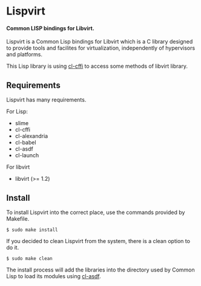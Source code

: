 Lispvirt
=============================
#### Common LISP bindings for Libvirt.

Lispvirt is a Common Lisp bindings for Libvirt which is a C library designed to provide tools and facilites for virtualization, independently of hypervisors and platforms.

This Lisp library is using [cl-cffi](https://common-lisp.net/project/cffi/) to access some methods of libvirt library.

Requirements
-----------------------------

Lispvirt has many requirements.

For Lisp:
  * slime
  * cl-cffi
  * cl-alexandria
  * cl-babel
  * cl-asdf
  * cl-launch

For libvirt
  * libvirt (>= 1.2)


Install
-----------------------------

To install Lispvirt into the correct place, use the commands provided by Makefile.

    $ sudo make install

If you decided to clean Lispvirt from the system, there is a clean option to do it.

    $ sudo make clean

The install process will add the libraries into the directory used by Common Lisp to load its modules using [cl-asdf](https://common-lisp.net/project/asdf/).

